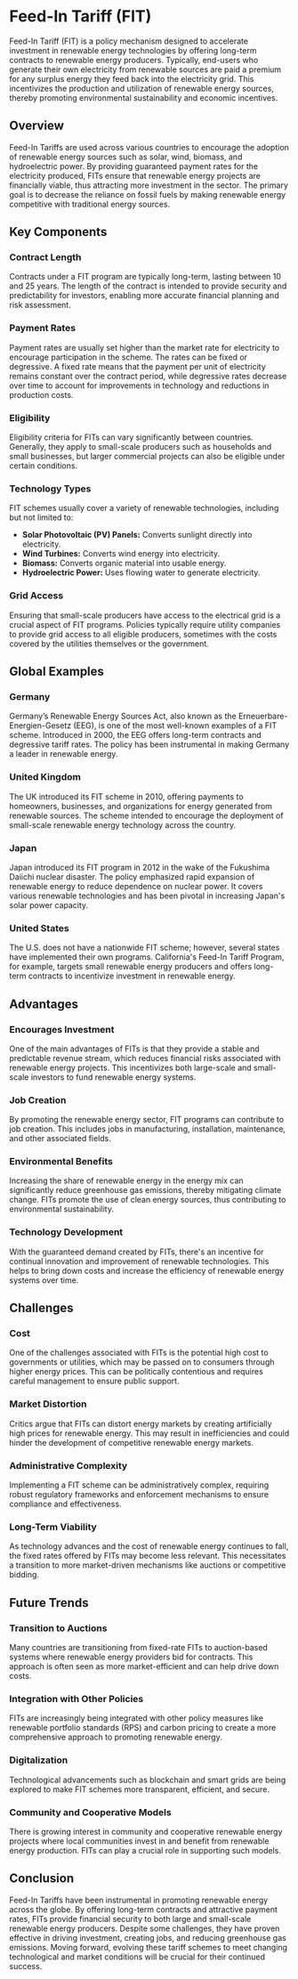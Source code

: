 # Feed-In Tariff (FIT)

Feed-In Tariff (FIT) is a policy mechanism designed to accelerate investment in renewable energy technologies by offering long-term contracts to renewable energy producers. Typically, end-users who generate their own electricity from renewable sources are paid a premium for any surplus energy they feed back into the electricity grid. This incentivizes the production and utilization of renewable energy sources, thereby promoting environmental sustainability and economic incentives.

## Overview

Feed-In Tariffs are used across various countries to encourage the adoption of renewable energy sources such as solar, wind, biomass, and hydroelectric power. By providing guaranteed payment rates for the electricity produced, FITs ensure that renewable energy projects are financially viable, thus attracting more investment in the sector. The primary goal is to decrease the reliance on fossil fuels by making renewable energy competitive with traditional energy sources.

## Key Components

### Contract Length

Contracts under a FIT program are typically long-term, lasting between 10 and 25 years. The length of the contract is intended to provide security and predictability for investors, enabling more accurate financial planning and risk assessment.

### Payment Rates

Payment rates are usually set higher than the market rate for electricity to encourage participation in the scheme. The rates can be fixed or degressive. A fixed rate means that the payment per unit of electricity remains constant over the contract period, while degressive rates decrease over time to account for improvements in technology and reductions in production costs.

### Eligibility

Eligibility criteria for FITs can vary significantly between countries. Generally, they apply to small-scale producers such as households and small businesses, but larger commercial projects can also be eligible under certain conditions.

### Technology Types

FIT schemes usually cover a variety of renewable technologies, including but not limited to:

- **Solar Photovoltaic (PV) Panels:** Converts sunlight directly into electricity.
- **Wind Turbines:** Converts wind energy into electricity.
- **Biomass:** Converts organic material into usable energy.
- **Hydroelectric Power:** Uses flowing water to generate electricity.

### Grid Access

Ensuring that small-scale producers have access to the electrical grid is a crucial aspect of FIT programs. Policies typically require utility companies to provide grid access to all eligible producers, sometimes with the costs covered by the utilities themselves or the government. 

## Global Examples

### Germany

Germany’s Renewable Energy Sources Act, also known as the Erneuerbare-Energien-Gesetz (EEG), is one of the most well-known examples of a FIT scheme. Introduced in 2000, the EEG offers long-term contracts and degressive tariff rates. The policy has been instrumental in making Germany a leader in renewable energy.

### United Kingdom

The UK introduced its FIT scheme in 2010, offering payments to homeowners, businesses, and organizations for energy generated from renewable sources. The scheme intended to encourage the deployment of small-scale renewable energy technology across the country.

### Japan

Japan introduced its FIT program in 2012 in the wake of the Fukushima Daiichi nuclear disaster. The policy emphasized rapid expansion of renewable energy to reduce dependence on nuclear power. It covers various renewable technologies and has been pivotal in increasing Japan's solar power capacity.

### United States

The U.S. does not have a nationwide FIT scheme; however, several states have implemented their own programs. California's Feed-In Tariff Program, for example, targets small renewable energy producers and offers long-term contracts to incentivize investment in renewable energy.

## Advantages

### Encourages Investment

One of the main advantages of FITs is that they provide a stable and predictable revenue stream, which reduces financial risks associated with renewable energy projects. This incentivizes both large-scale and small-scale investors to fund renewable energy systems.

### Job Creation

By promoting the renewable energy sector, FIT programs can contribute to job creation. This includes jobs in manufacturing, installation, maintenance, and other associated fields.

### Environmental Benefits

Increasing the share of renewable energy in the energy mix can significantly reduce greenhouse gas emissions, thereby mitigating climate change. FITs promote the use of clean energy sources, thus contributing to environmental sustainability.

### Technology Development

With the guaranteed demand created by FITs, there's an incentive for continual innovation and improvement of renewable technologies. This helps to bring down costs and increase the efficiency of renewable energy systems over time.

## Challenges

### Cost

One of the challenges associated with FITs is the potential high cost to governments or utilities, which may be passed on to consumers through higher energy prices. This can be politically contentious and requires careful management to ensure public support.

### Market Distortion

Critics argue that FITs can distort energy markets by creating artificially high prices for renewable energy. This may result in inefficiencies and could hinder the development of competitive renewable energy markets.

### Administrative Complexity

Implementing a FIT scheme can be administratively complex, requiring robust regulatory frameworks and enforcement mechanisms to ensure compliance and effectiveness.

### Long-Term Viability

As technology advances and the cost of renewable energy continues to fall, the fixed rates offered by FITs may become less relevant. This necessitates a transition to more market-driven mechanisms like auctions or competitive bidding.

## Future Trends

### Transition to Auctions

Many countries are transitioning from fixed-rate FITs to auction-based systems where renewable energy providers bid for contracts. This approach is often seen as more market-efficient and can help drive down costs.

### Integration with Other Policies

FITs are increasingly being integrated with other policy measures like renewable portfolio standards (RPS) and carbon pricing to create a more comprehensive approach to promoting renewable energy.

### Digitalization

Technological advancements such as blockchain and smart grids are being explored to make FIT schemes more transparent, efficient, and secure.

### Community and Cooperative Models

There is growing interest in community and cooperative renewable energy projects where local communities invest in and benefit from renewable energy production. FITs can play a crucial role in supporting such models.

## Conclusion

Feed-In Tariffs have been instrumental in promoting renewable energy across the globe. By offering long-term contracts and attractive payment rates, FITs provide financial security to both large and small-scale renewable energy producers. Despite some challenges, they have proven effective in driving investment, creating jobs, and reducing greenhouse gas emissions. Moving forward, evolving these tariff schemes to meet changing technological and market conditions will be crucial for their continued success.